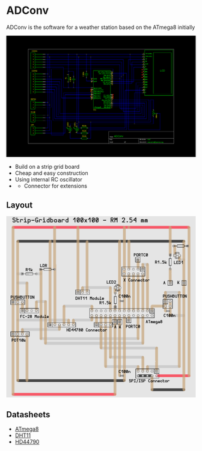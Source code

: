 # ADConv

ADConv is the software for a weather station based on the ATmega8 initially

![Schematics](https://raw.githubusercontent.com/manuel-io/adconv/atmega8/share/adconv.png)

* Build on a strip grid board
* Cheap and easy construction
* Using internal RC oscillator
* + Connector for extensions

## Layout

![Layout](https://raw.githubusercontent.com/manuel-io/adconv/atmega8/share/adconv-layout.png)

## Datasheets

* [ATmega8](http://www.atmel.com/images/atmel-2486-8-bit-avr-microcontroller-atmega8_l_datasheet.pdf)
* [DHT11](https://akizukidenshi.com/download/ds/aosong/DHT11.pdf)
* [HD44790](https://www.sparkfun.com/datasheets/LCD/HD44780.pdf)
